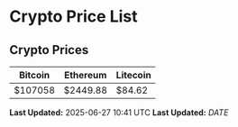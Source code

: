 # Crypto Price List

## Crypto Prices
| Bitcoin | Ethereum | Litecoin |
| ------- | -------- | -------- |
| $107058 | $2449.88 | $84.62 |
**Last Updated:** 2025-06-27 10:41 UTC
**Last Updated:** $DATE$
